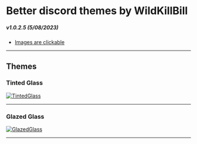 # Better discord themes by WildKillBill
##### v1.0.2.5 (5/08/2023)
+ [Images are clickable](#Themes)
<hr>

## Themes
 
 ### Tinted Glass

 [![TintedGlass](https://user-images.githubusercontent.com/128874958/236896215-19badcc3-390b-4f95-b2dc-393bebcb5739.gif)](https://github.com/WildKillBill/Better-Discord-Themes-by-WildKillBill/tree/main/Themes/Tinted%20Glass)
 
<hr>
  
  ### Glazed Glass

 [![GlazedGlass](https://user-images.githubusercontent.com/128874958/236895730-02974989-dfdc-4df0-b491-fcea25311db2.gif)](https://github.com/WildKillBill/Better-Discord-Themes-by-WildKillBill/tree/main/Themes/Glazed%20Glass)

<hr>
